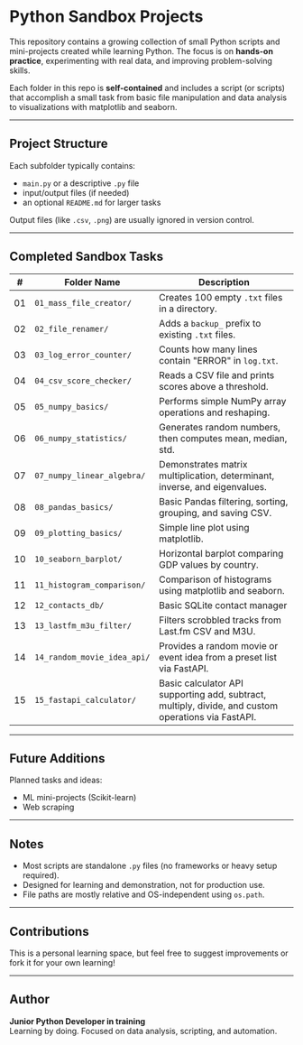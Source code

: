 # Python Sandbox Projects

This repository contains a growing collection of small Python scripts and mini-projects created while learning Python. The focus is on **hands-on practice**, experimenting with real data, and improving problem-solving skills.

Each folder in this repo is **self-contained** and includes a script (or scripts) that accomplish a small task from basic file manipulation and data analysis to visualizations with matplotlib and seaborn.

---

## Project Structure

Each subfolder typically contains:
- `main.py` or a descriptive `.py` file
- input/output files (if needed)
- an optional `README.md` for larger tasks

Output files (like `.csv`, `.png`) are usually ignored in version control.

---

## Completed Sandbox Tasks

| #   | Folder Name                | Description                                                                          |
|-----|----------------------------|--------------------------------------------------------------------------------------|
| 01  | `01_mass_file_creator/`    | Creates 100 empty `.txt` files in a directory.                                      |
| 02  | `02_file_renamer/`         | Adds a `backup_` prefix to existing `.txt` files.                                   |
| 03  | `03_log_error_counter/`    | Counts how many lines contain "ERROR" in `log.txt`.                                 |
| 04  | `04_csv_score_checker/`    | Reads a CSV file and prints scores above a threshold.                               |
| 05  | `05_numpy_basics/`         | Performs simple NumPy array operations and reshaping.                               |
| 06  | `06_numpy_statistics/`     | Generates random numbers, then computes mean, median, std.                          |
| 07  | `07_numpy_linear_algebra/` | Demonstrates matrix multiplication, determinant, inverse, and eigenvalues.          |
| 08  | `08_pandas_basics/`        | Basic Pandas filtering, sorting, grouping, and saving CSV.                          |
| 09  | `09_plotting_basics/`      | Simple line plot using matplotlib.                                                  |
| 10  | `10_seaborn_barplot/`      | Horizontal barplot comparing GDP values by country.                                 |
| 11  | `11_histogram_comparison/` | Comparison of histograms using matplotlib and seaborn.                              |
| 12  | `12_contacts_db/`          | Basic SQLite contact manager                                                        |
| 13  | `13_lastfm_m3u_filter/`    | Filters scrobbled tracks from Last.fm CSV and M3U.                                 |
| 14  | `14_random_movie_idea_api/`| Provides a random movie or event idea from a preset list via FastAPI.               |
| 15  | `15_fastapi_calculator/`   | Basic calculator API supporting add, subtract, multiply, divide, and custom operations via FastAPI. |


---

## Future Additions

Planned tasks and ideas:
- ML mini-projects (Scikit-learn)
- Web scraping

---

## Notes

- Most scripts are standalone `.py` files (no frameworks or heavy setup required).
- Designed for learning and demonstration, not for production use.
- File paths are mostly relative and OS-independent using `os.path`.

---

## Contributions

This is a personal learning space, but feel free to suggest improvements or fork it for your own learning!

---

## Author

**Junior Python Developer in training**  
Learning by doing. Focused on data analysis, scripting, and automation.
